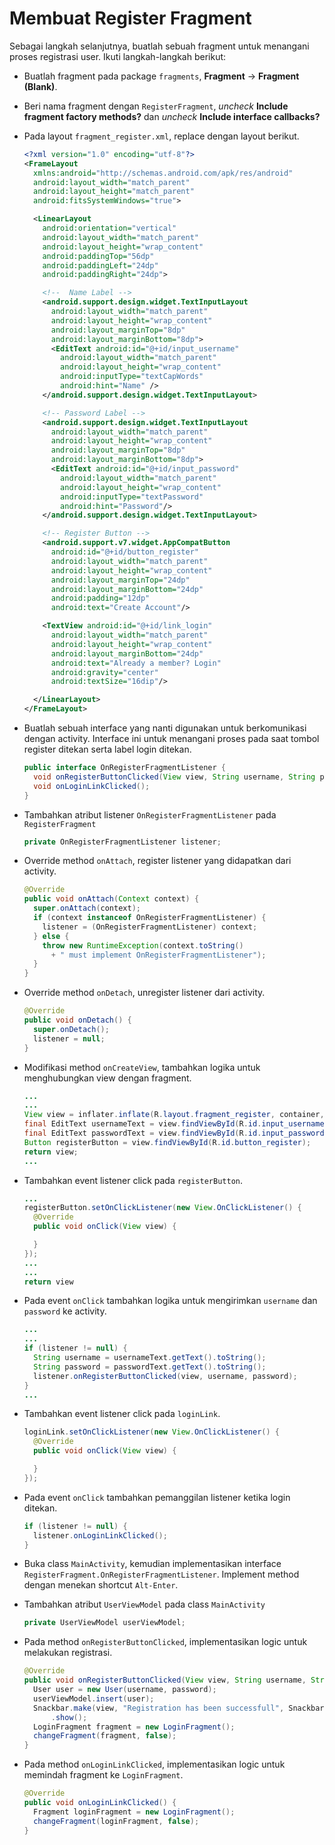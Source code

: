 # Membuat Register Fragment

Sebagai langkah selanjutnya, buatlah sebuah fragment untuk menangani proses
registrasi user. Ikuti langkah-langkah berikut:

- Buatlah fragment pada package `fragments`, **Fragment** -> **Fragment
 (Blank)**.
- Beri nama fragment dengan `RegisterFragment`, *uncheck* **Include fragment
 factory methods?** dan *uncheck* **Include interface callbacks?**
- Pada layout `fragment_register.xml`, replace dengan layout berikut.

  ```xml
  <?xml version="1.0" encoding="utf-8"?>
  <FrameLayout
    xmlns:android="http://schemas.android.com/apk/res/android"
    android:layout_width="match_parent"
    android:layout_height="match_parent"
    android:fitsSystemWindows="true">

    <LinearLayout
      android:orientation="vertical"
      android:layout_width="match_parent"
      android:layout_height="wrap_content"
      android:paddingTop="56dp"
      android:paddingLeft="24dp"
      android:paddingRight="24dp">

      <!--  Name Label -->
      <android.support.design.widget.TextInputLayout
        android:layout_width="match_parent"
        android:layout_height="wrap_content"
        android:layout_marginTop="8dp"
        android:layout_marginBottom="8dp">
        <EditText android:id="@+id/input_username"
          android:layout_width="match_parent"
          android:layout_height="wrap_content"
          android:inputType="textCapWords"
          android:hint="Name" />
      </android.support.design.widget.TextInputLayout>

      <!-- Password Label -->
      <android.support.design.widget.TextInputLayout
        android:layout_width="match_parent"
        android:layout_height="wrap_content"
        android:layout_marginTop="8dp"
        android:layout_marginBottom="8dp">
        <EditText android:id="@+id/input_password"
          android:layout_width="match_parent"
          android:layout_height="wrap_content"
          android:inputType="textPassword"
          android:hint="Password"/>
      </android.support.design.widget.TextInputLayout>

      <!-- Register Button -->
      <android.support.v7.widget.AppCompatButton
        android:id="@+id/button_register"
        android:layout_width="match_parent"
        android:layout_height="wrap_content"
        android:layout_marginTop="24dp"
        android:layout_marginBottom="24dp"
        android:padding="12dp"
        android:text="Create Account"/>

      <TextView android:id="@+id/link_login"
        android:layout_width="match_parent"
        android:layout_height="wrap_content"
        android:layout_marginBottom="24dp"
        android:text="Already a member? Login"
        android:gravity="center"
        android:textSize="16dip"/>

    </LinearLayout>
  </FrameLayout>
  ```

- Buatlah sebuah interface yang nanti digunakan untuk berkomunikasi dengan
 activity. Interface ini untuk menangani proses pada saat tombol register
 ditekan serta label login ditekan.

  ```java
  public interface OnRegisterFragmentListener {
    void onRegisterButtonClicked(View view, String username, String password);
    void onLoginLinkClicked();
  }
  ```

- Tambahkan atribut listener `OnRegisterFragmentListener` pada `RegisterFragment`

  ```java
  private OnRegisterFragmentListener listener;
  ```

- Override method `onAttach`, register listener yang didapatkan dari activity.

  ```java
  @Override
  public void onAttach(Context context) {
    super.onAttach(context);
    if (context instanceof OnRegisterFragmentListener) {
      listener = (OnRegisterFragmentListener) context;
    } else {
      throw new RuntimeException(context.toString()
        + " must implement OnRegisterFragmentListener");
    }
  }
  ```

- Override method `onDetach`, unregister listener dari activity.

  ```java
  @Override
  public void onDetach() {
    super.onDetach();
    listener = null;
  }
  ```

- Modifikasi method `onCreateView`, tambahkan logika untuk menghubungkan view
 dengan fragment.

  ```java
  ...
  ...
  View view = inflater.inflate(R.layout.fragment_register, container, false);
  final EditText usernameText = view.findViewById(R.id.input_username);
  final EditText passwordText = view.findViewById(R.id.input_password);
  Button registerButton = view.findViewById(R.id.button_register);
  return view;
  ...
  ```

- Tambahkan event listener click pada `registerButton`.

  ```java
  ...
  registerButton.setOnClickListener(new View.OnClickListener() {
    @Override
    public void onClick(View view) {

    }
  });
  ...
  ...
  return view
  ```

- Pada event `onClick` tambahkan logika untuk mengirimkan `username` dan
 `password` ke activity.

  ```java
  ...
  ...
  if (listener != null) {
    String username = usernameText.getText().toString();
    String password = passwordText.getText().toString();
    listener.onRegisterButtonClicked(view, username, password);
  }
  ...
  ```

- Tambahkan event listener click pada `loginLink`.

  ```java
  loginLink.setOnClickListener(new View.OnClickListener() {
    @Override
    public void onClick(View view) {

    }
  });
  ```

- Pada event `onClick` tambahkan pemanggilan listener ketika login ditekan.

  ```java
  if (listener != null) {
    listener.onLoginLinkClicked();
  }
  ```

- Buka class `MainActivity`, kemudian implementasikan interface
 `RegisterFragment.OnRegisterFragmentListener`. Implement method dengan menekan
 shortcut `Alt-Enter`.

- Tambahkan atribut `UserViewModel` pada class `MainActivity`

  ```java
  private UserViewModel userViewModel;
  ```

- Pada method `onRegisterButtonClicked`, implementasikan logic untuk melakukan
 registrasi.

  ```java
  @Override
  public void onRegisterButtonClicked(View view, String username, String password) {
    User user = new User(username, password);
    userViewModel.insert(user);
    Snackbar.make(view, "Registration has been successfull", Snackbar.LENGTH_SHORT)
        .show();
    LoginFragment fragment = new LoginFragment();
    changeFragment(fragment, false);
  }
  ```

- Pada method `onLoginLinkClicked`, implementasikan logic untuk memindah
 fragment ke `LoginFragment`.

  ```java
  @Override
  public void onLoginLinkClicked() {
    Fragment loginFragment = new LoginFragment();
    changeFragment(loginFragment, false);
  }
  ```
